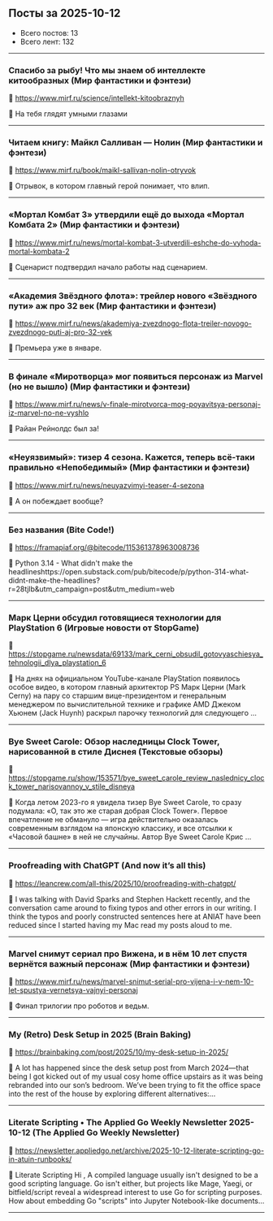 ## Посты за 2025-10-12

- Всего постов: 13
- Всего лент: 132

----

### Спасибо за рыбу! Что мы знаем об интеллекте китообразных (Мир фантастики и фэнтези)

🔗 https://www.mirf.ru/science/intellekt-kitoobraznyh

💬 На тебя глядят умными глазами

---

### Читаем книгу: Майкл Салливан — Нолин (Мир фантастики и фэнтези)

🔗 https://www.mirf.ru/book/maikl-sallivan-nolin-otryvok

💬 Отрывок, в котором главный герой понимает, что влип.

---

### «Мортал Комбат 3» утвердили ещё до выхода «Мортал Комбата 2» (Мир фантастики и фэнтези)

🔗 https://www.mirf.ru/news/mortal-kombat-3-utverdili-eshche-do-vyhoda-mortal-kombata-2

💬 Сценарист подтвердил начало работы над сценарием.

---

### «Академия Звёздного флота»: трейлер нового «Звёздного пути» аж про 32 век (Мир фантастики и фэнтези)

🔗 https://www.mirf.ru/news/akademiya-zvezdnogo-flota-treiler-novogo-zvezdnogo-puti-aj-pro-32-vek

💬 Премьера уже в январе.

---

### В финале «Миротворца» мог появиться персонаж из Marvel (но не вышло) (Мир фантастики и фэнтези)

🔗 https://www.mirf.ru/news/v-finale-mirotvorca-mog-poyavitsya-personaj-iz-marvel-no-ne-vyshlo

💬 Райан Рейнолдс был за!

---

### «Неуязвимый»: тизер 4 сезона. Кажется, теперь всё-таки правильно «Непобедимый» (Мир фантастики и фэнтези)

🔗 https://www.mirf.ru/news/neuyazvimyi-teaser-4-sezona

💬 А он побеждает вообще?

---

### Без названия (Bite Code!)

🔗 https://framapiaf.org/@bitecode/115361378963008736

💬 Python 3.14 - What didn't make the headlineshttps://open.substack.com/pub/bitecode/p/python-314-what-didnt-make-the-headlines?r=28tjlb&amp;utm_campaign=post&amp;utm_medium=web

---

### Марк Церни обсудил готовящиеся технологии для PlayStation 6 (Игровые новости от StopGame)

🔗 https://stopgame.ru/newsdata/69133/mark_cerni_obsudil_gotovyaschiesya_tehnologii_dlya_playstation_6

💬 На днях на официальном YouTube-канале PlayStation появилось особое видео, в котором главный архитектор PS Марк Церни (Mark Cerny) на пару со старшим вице-президентом и генеральным менеджером по вычислительной технике и графике AMD Джеком Хьюнем (Jack Huynh) раскрыл парочку технологий для следующего ...

---

### Bye Sweet Carole: Обзор наследницы Clock Tower, нарисованной в стиле Диснея (Текстовые обзоры)

🔗 https://stopgame.ru/show/153571/bye_sweet_carole_review_naslednicy_clock_tower_narisovannoy_v_stile_disneya

💬 Когда летом 2023-го я увидела тизер Bye Sweet Carole, то сразу подумала: «О, так это же старая добрая Clock Tower». Первое впечатление не обмануло — игра действительно оказалась современным взглядом на японскую классику, и все отсылки к «Часовой башне» в ней не случайны. Автор Bye Sweet Carole Крис ...

---

### Proofreading with ChatGPT (And now it’s all this)

🔗 https://leancrew.com/all-this/2025/10/proofreading-with-chatgpt/

💬 I was talking with David Sparks and Stephen Hackett recently, and the conversation came around to fixing typos and other errors in our writing. I think the typos and poorly constructed sentences here at ANIAT have been reduced since I started having my Mac read my posts aloud to me.

---

### Marvel снимут сериал про Вижена, и в нём 10 лет спустя вернётся важный персонаж (Мир фантастики и фэнтези)

🔗 https://www.mirf.ru/news/marvel-snimut-serial-pro-vijena-i-v-nem-10-let-spustya-vernetsya-vajnyi-personaj

💬 Финал трилогии про роботов и ведьм.

---

### My (Retro) Desk Setup in 2025 (Brain Baking)

🔗 https://brainbaking.com/post/2025/10/my-desk-setup-in-2025/

💬 A lot has happened since the desk setup post from March 2024&mdash;that being I got kicked out of my usual cosy home office upstairs as it was being rebranded into our son&rsquo;s bedroom. We&rsquo;ve been trying to fit the office space into the rest of the house by exploring different alternatives:...

---

### Literate Scripting • The Applied Go Weekly Newsletter 2025-10-12 (The Applied Go Weekly Newsletter)

🔗 https://newsletter.appliedgo.net/archive/2025-10-12-literate-scripting-go-in-atuin-runbooks/

💬 
Literate Scripting
Hi ,
A compiled language usually isn't designed to be a good scripting language. Go isn't either, but projects like Mage, Yaegi, or bitfield/script reveal a widespread interest to use Go for scripting purposes. How about embedding Go "scripts" into Jupyter Notebook-like documents...

---


